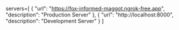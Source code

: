 
   servers=[
            {
                "url": "https://fox-informed-maggot.ngrok-free.app",
                "description": "Production Server"
            },
            {
                "url": "http://localhost:8000",
                "description": "Development Server"
            }
        ]